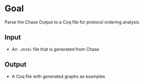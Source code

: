 # Goal 

Parse the Chase Output to a Coq file for protocol ordering analysis

## Input
- An `.xhtml` file that is generated from Chase

## Output
- A Coq file with generated graphs as examples 